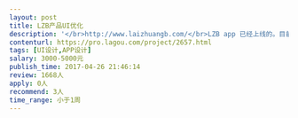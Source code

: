 ```yaml
---                
layout: post       
title: LZB产品UI优化           
description: '</br>http://www.laizhuangb.com/</br>LZB app 已经上线的。目前需要改版，安卓/iOS同一套，约10页。</br>在交互设计 以及 视觉方面进行改版，有意向的 可以先下载看下。项目比较急，10天内 要出设计稿。每天交稿，能接受的再报名。搞完后，还有一个app设计要做。</br>'     
contenturl: https://pro.lagou.com/project/2657.html      
tags: [UI设计,APP设计]            
salary: 3000-5000元          
publish_time: 2017-04-26 21:46:14         
review: 1668人                   
apply: 0人                   
recommend: 3人                   
time_range: 小于1周              
---                 
```

